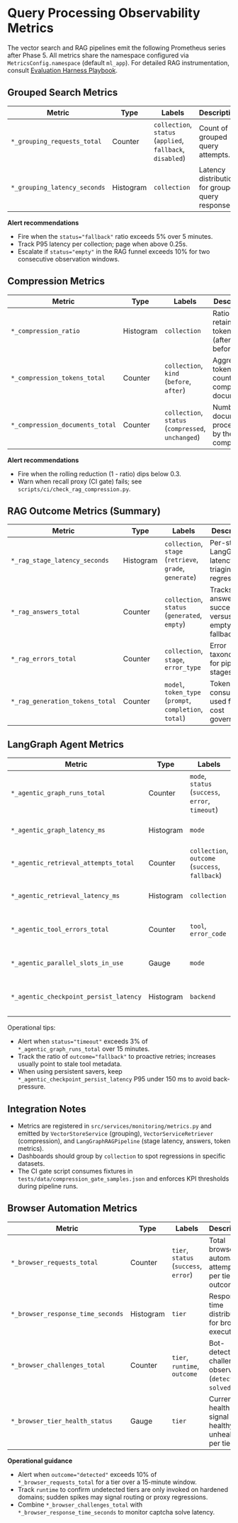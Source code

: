 # Query Processing Observability Metrics

The vector search and RAG pipelines emit the following Prometheus series after
Phase 5. All metrics share the namespace configured via `MetricsConfig.namespace`
(default `ml_app`). For detailed RAG instrumentation, consult
[Evaluation Harness Playbook](../testing/evaluation-harness.md).

## Grouped Search Metrics

| Metric                       | Type      | Labels                                                     | Description                                       |
| ---------------------------- | --------- | ---------------------------------------------------------- | ------------------------------------------------- |
| `*_grouping_requests_total`  | Counter   | `collection`, `status` (`applied`, `fallback`, `disabled`) | Count of grouped query attempts.                  |
| `*_grouping_latency_seconds` | Histogram | `collection`                                               | Latency distribution for grouped query responses. |

**Alert recommendations**

- Fire when the `status="fallback"` ratio exceeds 5% over 5 minutes.
- Track P95 latency per collection; page when above 0.25s.
- Escalate if `status="empty"` in the RAG funnel exceeds 10% for two
  consecutive observation windows.

## Compression Metrics

| Metric                          | Type      | Labels                                             | Description                                       |
| ------------------------------- | --------- | -------------------------------------------------- | ------------------------------------------------- |
| `*_compression_ratio`           | Histogram | `collection`                                       | Ratio of retained tokens (after / before).        |
| `*_compression_tokens_total`    | Counter   | `collection`, `kind` (`before`, `after`)           | Aggregated token counts for compressed documents. |
| `*_compression_documents_total` | Counter   | `collection`, `status` (`compressed`, `unchanged`) | Number of documents processed by the compressor.  |

**Alert recommendations**

- Fire when the rolling reduction (1 - ratio) dips below 0.3.
- Warn when recall proxy (CI gate) fails; see `scripts/ci/check_rag_compression.py`.

## RAG Outcome Metrics (Summary)

| Metric                          | Type      | Labels                                                  | Description                                           |
| ------------------------------- | --------- | ------------------------------------------------------- | ----------------------------------------------------- |
| `*_rag_stage_latency_seconds`   | Histogram | `collection`, `stage` (`retrieve`, `grade`, `generate`) | Per-stage LangGraph latency for triaging regressions. |
| `*_rag_answers_total`           | Counter   | `collection`, `status` (`generated`, `empty`)           | Tracks answer success versus empty fallbacks.         |
| `*_rag_errors_total`            | Counter   | `collection`, `stage`, `error_type`                     | Error taxonomy for pipeline stages.                   |
| `*_rag_generation_tokens_total` | Counter   | `model`, `token_type` (`prompt`, `completion`, `total`) | Token consumption used for cost governance.           |

## LangGraph Agent Metrics

| Metric                                 | Type      | Labels                                           | Description                                                  |
| -------------------------------------- | --------- | ------------------------------------------------ | ------------------------------------------------------------ |
| `*_agentic_graph_runs_total`           | Counter   | `mode`, `status` (`success`, `error`, `timeout`) | Number of LangGraph executions by entry mode.                |
| `*_agentic_graph_latency_ms`           | Histogram | `mode`                                           | End-to-end runtime per orchestration.                        |
| `*_agentic_retrieval_attempts_total`   | Counter   | `collection`, `outcome` (`success`, `fallback`)  | Retrieval attempts and fallbacks per collection.             |
| `*_agentic_retrieval_latency_ms`       | Histogram | `collection`                                     | Retrieval stage latency after tool selection.                |
| `*_agentic_tool_errors_total`          | Counter   | `tool`, `error_code`                             | Aggregated tool failures mapped from `ToolExecutionError`.   |
| `*_agentic_parallel_slots_in_use`      | Gauge     | `mode`                                           | Current parallel tool execution slots consumed.              |
| `*_agentic_checkpoint_persist_latency` | Histogram | `backend`                                        | Checkpoint flush latency when persistent storage is enabled. |

Operational tips:

- Alert when `status="timeout"` exceeds 3% of `*_agentic_graph_runs_total` over 15 minutes.
- Track the ratio of `outcome="fallback"` to proactive retries; increases usually point to stale tool metadata.
- When using persistent savers, keep `*_agentic_checkpoint_persist_latency` P95 under 150 ms to avoid back-pressure.

## Integration Notes

- Metrics are registered in `src/services/monitoring/metrics.py` and emitted by
  `VectorStoreService` (grouping), `VectorServiceRetriever` (compression), and
  `LangGraphRAGPipeline` (stage latency, answers, token metrics).
- Dashboards should group by `collection` to spot regressions in specific
  datasets.
- The CI gate script consumes fixtures in
  `tests/data/compression_gate_samples.json` and enforces KPI thresholds during
  pipeline runs.

## Browser Automation Metrics

| Metric                            | Type      | Labels                                | Description                                               |
| --------------------------------- | --------- | ------------------------------------- | --------------------------------------------------------- |
| `*_browser_requests_total`        | Counter   | `tier`, `status` (`success`, `error`) | Total browser automation attempts per tier and outcome.   |
| `*_browser_response_time_seconds` | Histogram | `tier`                                | Response time distribution for browser executions.        |
| `*_browser_challenges_total`      | Counter   | `tier`, `runtime`, `outcome`          | Bot-detection challenges observed (`detected`, `solved`). |
| `*_browser_tier_health_status`    | Gauge     | `tier`                                | Current health signal (1 healthy, 0 unhealthy) per tier.  |

**Operational guidance**

- Alert when `outcome="detected"` exceeds 10% of `*_browser_requests_total`
  for a tier over a 15-minute window.
- Track `runtime` to confirm undetected tiers are only invoked on hardened
  domains; sudden spikes may signal routing or proxy regressions.
- Combine `*_browser_challenges_total` with `*_browser_response_time_seconds` to
  monitor captcha solve latency.
